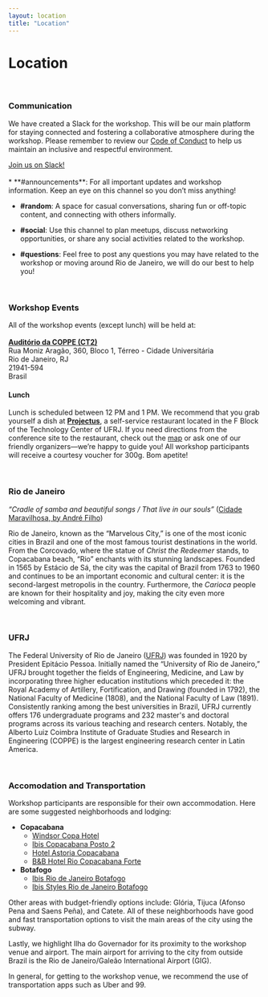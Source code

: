 ```yaml
---
layout: location
title: "Location"
---
```


# Location

<br>

### Communication

We have created a Slack for the workshop. This will be our main platform for staying connected and fostering a collaborative atmosphere during the workshop. Please remember to review our <a href="../coc">Code of Conduct</a> to help us maintain an inclusive and respectful environment.

<div class="row justify-content-center">
  <a class="join-btn" href="https://join.slack.com/t/lamirworkshop/shared_invite/zt-2w6w045nk-Nh4Gce13SW4tA7TaV27KfA">Join us on Slack!</a>
</div>

<br>
* **#announcements**: For all important updates and workshop information. Keep an eye on this channel so you don’t miss anything!

* 	**#random**: A space for casual conversations, sharing fun or off-topic content, and connecting with others informally.

* **#social**: Use this channel to plan meetups, discuss networking opportunities, or share any social activities related to the workshop.

* **#questions**: Feel free to post any questions you may have related to the workshop or moving around Rio de Janeiro, we will do our best to help you!

<br>

### Workshop Events

All of the workshop events (except lunch) will be held at:
	<br>
	<br>**[Auditório da COPPE (CT2)](../rooms/auditorio_ct2)**
	<br>Rua Moniz Aragão, 360, Bloco 1, Térreo - Cidade Universitária
	<br>Rio de Janeiro, RJ
	<br>21941-594
	<br>Brasil

#### Lunch

Lunch is scheduled between 12 PM and 1 PM. We recommend that you grab yourself a dish at [**Projectus**](../rooms/projectus), a self-service restaurant located in the F Block of the Technology Center of UFRJ. If you need directions from the conference site to the restaurant, check out the [map](../rooms/projectus) or ask one of our friendly organizers—we’re happy to guide you! All workshop participants will receive a courtesy voucher for 300g. Bom apetite!

<br>

### Rio de Janeiro

_“Cradle of samba and beautiful songs / That live in our souls”_ ([Cidade Maravilhosa, by André Filho](https://www.youtube.com/watch?v=UKBukXgT_ps))

Rio de Janeiro, known as the “Marvelous City,” is one of the most iconic cities in Brazil and one of the most famous tourist destinations in the world. From the Corcovado, where the statue of _Christ the Redeemer_ stands, to Copacabana beach, “Rio” enchants with its stunning landscapes. Founded in 1565 by Estácio de Sá, the city was the capital of Brazil from 1763 to 1960 and continues to be an important economic and cultural center: it is the second-largest metropolis in the country.  Furthermore, the _Carioca_ people are known for their hospitality and joy, making the city even more welcoming and vibrant.

<br>

### UFRJ

The Federal University of Rio de Janeiro ([UFRJ](https://ufrj.br/en/)) was founded in 1920 by President Epitácio Pessoa.  Initially named the “University of Rio de Janeiro,” UFRJ brought together the fields of Engineering, Medicine, and Law by incorporating three higher education institutions which preceded it: the Royal Academy of Artillery, Fortification, and Drawing (founded in 1792), the National Faculty of Medicine (1808), and the National Faculty of Law (1891). Consistently ranking among the best universities in Brazil, UFRJ currently offers 176 undergraduate programs and 232 master's and doctoral programs across its various teaching and research centers. Notably, the Alberto Luiz Coimbra Institute of Graduate Studies and Research in Engineering (COPPE) is the largest engineering research center in Latin America.

<br>

### Accomodation and Transportation

Workshop participants are responsible for their own accommodation. Here are some suggested neighborhoods and lodging:
* **Copacabana**
	- [Windsor Copa Hotel](https://windsorhoteis.com/hotel/windsor-copa/)
	- [Ibis Copacabana Posto 2](https://all.accor.com/hotel/6497/index.en.shtml)
	- [Hotel Astoria Copacabana](https://astoria.com.br/)
	- [B&B Hotel Rio Copacabana Forte](https://www.hotel-bb.com/en/hotel/rio-de-janeiro-copacabana-forte)
* **Botafogo**
	- [Ibis Rio de Janeiro Botafogo](https://all.accor.com/hotel/7547/index.pt.shtml)
	- [Ibis Styles Rio de Janeiro Botafogo](https://all.accor.com/hotel/B2Z6/index.en.shtml)

Other areas with budget-friendly options include: Glória, Tijuca (Afonso Pena and Saens Peña), and Catete. All of these neighborhoods have good and fast transportation options to visit the main areas of the city using the subway.

Lastly, we highlight Ilha do Governador for its proximity to the workshop venue and airport. The main airport for arriving to the city from outside Brazil is the Rio de Janeiro/Galeão International Airport (GIG).

In general, for getting to the workshop venue, we recommend the use of transportation apps such as Uber and 99.

<br>
